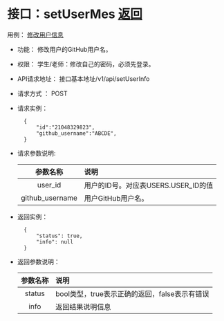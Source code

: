 # 接口：setUserMes  [返回](../README.md)
用例： [修改用户信息](../UseCase/修改GitHub信息.md)

- 功能：
    修改用户的GitHub用户名。

- 权限：
    学生/老师：修改自己的密码，必须先登录。

- API请求地址：
    接口基本地址/v1/api/setUserInfo

- 请求方式 ：
    POST

- 请求实例：

        {
            "id":"21048329823",
            "github_username":"ABCDE",
        }

- 请求参数说明:

  |参数名称|说明|
  |:---------:|:--------------------------------------------------------|
  |user_id|用户的ID号。对应表USERS.USER_ID的值|
  |github_username|用户GitHub用户名。|

- 返回实例：

        {
            "status": true,
            "info": null
        }

- 返回参数说明：

  |参数名称|说明|
  |:---------:|:--------------------------------------------------------|
  |status|bool类型，true表示正确的返回，false表示有错误|
  |info|返回结果说明信息|

